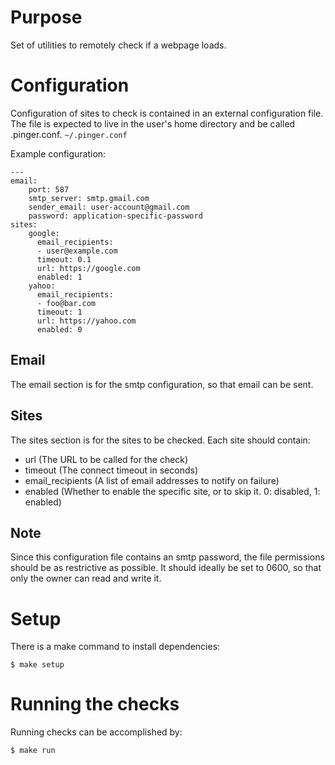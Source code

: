 # Purpose

Set of utilities to remotely check if a webpage loads.

# Configuration

Configuration of sites to check is contained in an external configuration file. The file is expected to live in the user's home directory and be called .pinger.conf. `~/.pinger.conf`

Example configuration:

```
---
email:
    port: 587
    smtp_server: smtp.gmail.com
    sender_email: user-account@gmail.com
    password: application-specific-password
sites:
    google:
      email_recipients:
      - user@example.com
      timeout: 0.1
      url: https://google.com
      enabled: 1
    yahoo:
      email_recipients:
      - foo@bar.com
      timeout: 1
      url: https://yahoo.com
      enabled: 0
```

## Email

The email section is for the smtp configuration, so that email can be sent.

## Sites

The sites section is for the sites to be checked. Each site should contain:

- url (The URL to be called for the check)
- timeout (The connect timeout in seconds)
- email_recipients (A list of email addresses to notify on failure)
- enabled (Whether to enable the specific site, or to skip it. 0: disabled, 1: enabled)

## Note

Since this configuration file contains an smtp password, the file permissions should be as restrictive as possible. It should ideally be set to 0600, so that only the owner can read and write it.

# Setup

There is a make command to install dependencies:

`$ make setup`

# Running the checks

Running checks can be accomplished by:

`$ make run`
